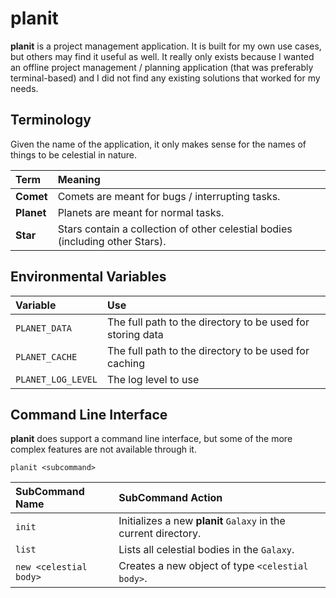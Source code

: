 # planit

**planit** is a project management application. It is built for my own use cases, but others
may find it useful as well. It really only exists because I wanted an offline project 
management / planning application (that was preferably terminal-based) and I did not find
any existing solutions that worked for my needs.

## Terminology

Given the name of the application, it only makes sense for the names of things to be celestial
in nature.

| **Term**   | **Meaning**                                                                   |
|:-----------|:------------------------------------------------------------------------------|
| **Comet**  | Comets are meant for bugs / interrupting tasks.                               |
| **Planet** | Planets are meant for normal tasks.                                           |
| **Star**   | Stars contain a collection of other celestial bodies (including other Stars). |

## Environmental Variables

| **Variable**       | **Use**                                                    |
|:-------------------|:-----------------------------------------------------------|
| `PLANET_DATA`      | The full path to the directory to be used for storing data |
| `PLANET_CACHE`     | The full path to the directory to be used for caching      |
| `PLANET_LOG_LEVEL` | The log level to use                                       |

## Command Line Interface

**planit** does support a command line interface, but some of the more complex features are not available through it.

``` shell
planit <subcommand>
```

| **SubCommand Name**    | **SubCommand Action**                                           |
|:-----------------------|:----------------------------------------------------------------|
| `init`                 | Initializes a new **planit** `Galaxy` in the current directory. |
| `list`                 | Lists all celestial bodies in the `Galaxy`.                     |
| `new <celestial body>` | Creates a new object of type `<celestial body>`.                |
